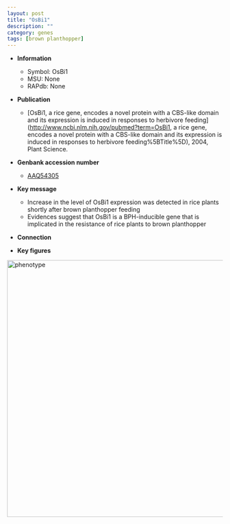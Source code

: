 ```yaml
---
layout: post
title: "OsBi1"
description: ""
category: genes
tags: [brown planthopper]
---
```


* **Information**  
    + Symbol: OsBi1  
    + MSU: None  
    + RAPdb: None  

* **Publication**  
    + [OsBi1, a rice gene, encodes a novel protein with a CBS-like domain and its expression is induced in responses to herbivore feeding](http://www.ncbi.nlm.nih.gov/pubmed?term=OsBi1, a rice gene, encodes a novel protein with a CBS-like domain and its expression is induced in responses to herbivore feeding%5BTitle%5D), 2004, Plant Science.

* **Genbank accession number**  
    + [AAQ54305](http://www.ncbi.nlm.nih.gov/nuccore/AAQ54305)

* **Key message**  
    + Increase in the level of OsBi1 expression was detected in rice plants shortly after brown planthopper feeding
    + Evidences suggest that OsBi1 is a BPH-inducible gene that is implicated in the resistance of rice plants to brown planthopper

* **Connection**  

* **Key figures**  
<img src="http://funRiceGenes.github.io/images/OsBi1.pheno.png" alt="phenotype"  style="width: 600px;"/>



